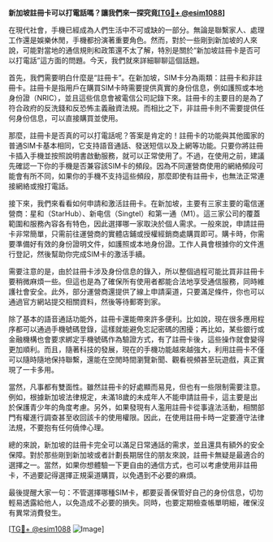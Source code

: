 **新加坡註冊卡可以打電話嗎？讓我們來一探究竟[[TG💪+ @esim1088](https://t.me/s/esim1088)]**

在現代社會，手機已經成為人們生活中不可或缺的一部分。無論是聯繫家人、處理工作還是娛樂休閒，手機都扮演著重要角色。然而，對於一些剛到新加坡的人來說，可能對當地的通信規則和政策還不太了解，特別是關於“新加坡註冊卡是否可以打電話”這方面的問題。今天，我們就來詳細聊聊這個話題。

首先，我們需要明白什麼是“註冊卡”。在新加坡，SIM卡分為兩類：註冊卡和非註冊卡。註冊卡是指用戶在購買SIM卡時需要提供真實的身份信息，例如護照或本地身份證（NRIC），並且這些信息會被電信公司記錄下來。註冊卡的主要目的是為了符合政府的反洗錢和反恐怖主義融資法規。而相比之下，非註冊卡則不需要提供任何身份信息，可以直接購買並使用。

那麼，註冊卡是否真的可以打電話呢？答案是肯定的！註冊卡的功能與其他國家的普通SIM卡基本相同，它支持語音通話、發送短信以及上網等功能。只要你將註冊卡插入手機並按照說明書啟動服務，就可以正常使用了。不過，在使用之前，建議先確認一下你的手機是否兼容該SIM卡的頻段。因為不同運營商使用的網絡頻段可能會有所不同，如果你的手機不支持這些頻段，那麼即使有註冊卡，也無法正常連接網絡或撥打電話。

接下來，我們來看看如何申請和激活註冊卡。在新加坡，主要有三家主要的電信運營商：星和（StarHub）、新电信（Singtel）和第一通（M1）。這三家公司的覆蓋範圍和服務內容各有特色，因此選擇哪一家取決於個人需求。一般來說，申請註冊卡非常簡單，只需前往運營商的實體店鋪或授權經銷商處購買即可。購卡時，你需要準備好有效的身份證明文件，如護照或本地身份證。工作人員會根據你的文件進行登記，然後幫助你完成SIM卡的激活手續。

需要注意的是，由於註冊卡涉及身份信息的錄入，所以整個過程可能比買非註冊卡要稍微麻煩一些。但這也是為了確保所有使用者都能合法地享受通信服務，同時維護社會安全。此外，部分運營商還提供了線上申請渠道，只要滿足條件，你也可以通過官方網站提交相關資料，然後等待郵寄到家。

除了基本的語音通話功能外，註冊卡還能帶來許多便利。比如說，現在很多應用程序都可以通過手機號碼登錄，這樣就能避免忘記密碼的困擾；再比如，某些銀行或金融機構也會要求綁定手機號碼作為驗證方式，有了註冊卡後，這些操作就會變得更加順利。而且，隨著科技的發展，現在的手機功能越來越強大，利用註冊卡不僅可以隨時隨地保持聯繫，還能在空閒時間瀏覽新聞、觀看視頻甚至玩遊戲，真正實現了一卡多用。

當然，凡事都有雙面性。雖然註冊卡的好處顯而易見，但也有一些限制需要注意。例如，根據新加坡法律規定，未滿18歲的未成年人不能申請註冊卡，這主要是出於保護青少年的角度考慮。另外，如果發現有人濫用註冊卡從事違法活動，相關部門有權進行調查甚至收回該卡的使用權限。因此，在使用註冊卡時一定要遵守法律法規，不要抱有任何僥倖心理。

總的來說，新加坡的註冊卡完全可以滿足日常通話的需求，並且還具有額外的安全保障。對於那些剛到新加坡或者計劃長期居住的朋友來說，註冊卡無疑是最適合的選擇之一。當然，如果你想體驗一下更自由的通信方式，也可以考慮使用非註冊卡，不過要記得選擇正規渠道購買，以免遇到不必要的麻煩。

最後提醒大家一句：不管選擇哪種SIM卡，都要妥善保管好自己的身份信息，切勿輕易透露給他人，以免造成不必要的損失。同時，也要定期檢查帳單明細，確保沒有異常消費發生。

[[TG💪+ @esim1088](https://t.me/s/esim1088) ![Image](https://i.postimg.cc/4NQfJmqS/Snipaste-2025-05-13-00-14-12.png)]